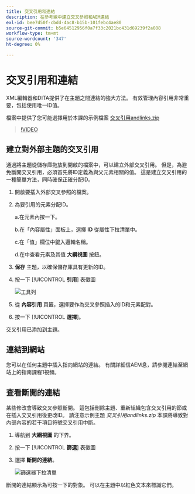 ```yaml
---
title: 交叉引用和連結
description: 在參考線中建立交叉參照和AEM連結
exl-id: bee7d50f-cbdd-4ac8-b15b-101febc4ae80
source-git-commit: b5e64512956f0a7f33c2021bc431d69239f2a088
workflow-type: tm+mt
source-wordcount: '347'
ht-degree: 0%

---
```


# 交叉引用和連結

XML編輯器和DITA提供了在主題之間連結的強大方法。 有效管理內容引用非常重要，包括使用唯一ID值。

檔案中提供了您可能選擇用於本課的示例檔案
[交叉引用andlinks.zip](assets/crossreferencesandlinks.zip)

>[!VIDEO](https://video.tv.adobe.com/v/342764)

## 建立對外部主題的交叉引用

通過將主題從儲存庫拖放到開啟的檔案中，可以建立外部交叉引用。 但是，為避免斷開交叉引用，必須首先將ID定義為與父元素相關的值。 這是建立交叉引用的一種簡單方法，同時確保正確分配ID。

1. 開啟要插入外部交叉參照的檔案。

2. 為要引用的元素分配ID。

   a.在元素內按一下。

   b.在「內容屬性」面板上，選擇 **ID** 從屬性下拉清單中。

   c.在「值」欄位中鍵入邏輯名稱。

   d.在中查看元素及其值 **大綱視圖** 按鈕。

3. **保存** 主題，以確保儲存庫具有更新的ID。

4. 按一下 [!UICONTROL **引用**] 表徵圖

   ![工具列](images/lesson-7/references-icon.png)

5. 從 **內容引用** 頁籤，選擇要作為交叉參照插入的ID和元素配對。

6. 按一下 [!UICONTROL **選擇**]。

交叉引用已添加到主題。

## 連結到網站

您可以在任何主題中插入指向網站的連結。 有關詳細信AEM息，請參閱連結至網站上的指南課程1視頻。


## 查看斷開的連結

某些修改會導致交叉參照斷開。 這包括刪除主題、重新組織包含交叉引用的節或在插入交叉引用後更改ID。 請注意示例主題 _交叉引用andlinks.zip_ 本課將導致對內部內容的若干項目符號交叉引用中斷。

1. 導航到 **大綱視圖** 的下界。

2. 按一下 [!UICONTROL **篩選**] 表徵圖

3. 選擇 **斷開的連結**。

   ![篩選器下拉清單](images/lesson-7/broken-links.png)

斷開的連結顯示為可按一下的對象。 可以在主題中以紅色文本來標識它們。

